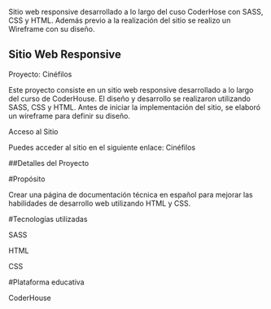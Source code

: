 Sitio web responsive desarrollado a lo largo del cuso CoderHose con SASS, CSS y HTML. Además previo a la realización del sitio se realizo un Wireframe con su diseño.

## Sitio Web Responsive

Proyecto: Cinéfilos

Este proyecto consiste en un sitio web responsive desarrollado a lo largo del curso de CoderHouse. El diseño y desarrollo se realizaron utilizando SASS, CSS y HTML. Antes de iniciar la implementación del sitio, se elaboró un wireframe para definir su diseño.

Acceso al Sitio

Puedes acceder al sitio en el siguiente enlace: Cinéfilos

##Detalles del Proyecto

#Propósito

Crear una página de documentación técnica en español para mejorar las habilidades de desarrollo web utilizando HTML y CSS.

#Tecnologías utilizadas

SASS

HTML

CSS

#Plataforma educativa

CoderHouse
